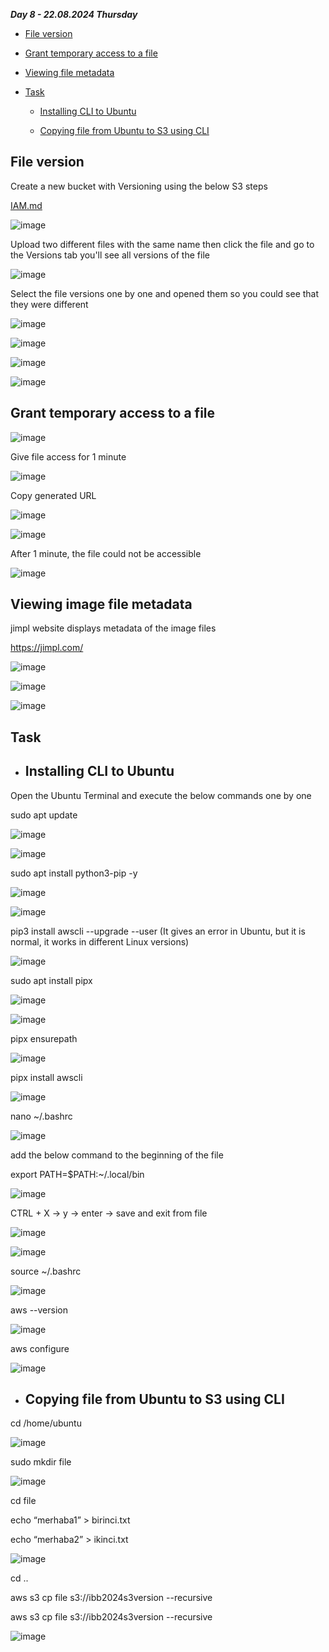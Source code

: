 _**Day 8 - 22.08.2024 Thursday**_


- [File version](#File-version)

- [Grant temporary access to a file](#Grant-temporary-access-to-a-file)

- [Viewing file metadata](#Viewing-file-metadata)

- [Task](#Task)

  - [Installing CLI to Ubuntu](#Installing-CLI-to-Ubuntu)

  - [Copying file from Ubuntu to S3 using CLI](#Copying-file-from-Ubuntu-to-S3-using-CLI)

 
## File version

Create a new bucket with Versioning using the below S3 steps

[IAM.md](https://github.com/fatihsomer/Cloud_Tech_Bootcamp/blob/main/2-AWS_Services/Day_7/S3.md)

![image](https://github.com/user-attachments/assets/a8aa5b6e-b044-4898-bc69-f61c96b09c0a)

Upload two different files with the same name then click the file and go to the Versions tab you'll see all versions of the file

![image](https://github.com/user-attachments/assets/533a1d5b-a1b1-4a18-bbc0-3e804cd4db33)

Select the file versions one by one and opened them so you could see that they were different

![image](https://github.com/user-attachments/assets/8d72b881-3cda-4680-8f2e-315df1addf5e)

![image](https://github.com/user-attachments/assets/6bed6c39-5e27-4889-b8ce-f32db5040b7d)

![image](https://github.com/user-attachments/assets/62d2607a-3c2d-41ae-a499-5df5c73bec3e)

![image](https://github.com/user-attachments/assets/9dc115c5-c463-459b-8bdb-18b064c3d2c7)


## Grant temporary access to a file


![image](https://github.com/user-attachments/assets/5a44dd78-f00e-4e37-a93a-db25e80fa1da)

Give file access for 1 minute

![image](https://github.com/user-attachments/assets/cd2bd3a1-b3ea-4ffc-b5a0-ef892bfc2e6a)

Copy generated URL

![image](https://github.com/user-attachments/assets/1edef0b3-856c-4a27-8d8e-be34b446f39c)

![image](https://github.com/user-attachments/assets/6c84b7dc-bb39-4b52-9799-3916a22837b1)

After 1 minute, the file could not be accessible

![image](https://github.com/user-attachments/assets/d5f74539-2d64-4bf4-a4a2-d84f8724c81a)


## Viewing image file metadata

jimpl website displays metadata of the image files

https://jimpl.com/

![image](https://github.com/user-attachments/assets/3d667132-cb0f-4076-ba5c-bb4bba00b53c)

![image](https://github.com/user-attachments/assets/42b4dc48-d90a-4bf0-9a54-3e17ed9f5d42)

![image](https://github.com/user-attachments/assets/0cdf7ccb-2003-42f6-8ace-d555a07628af)


## Task

- ## Installing CLI to Ubuntu

Open the Ubuntu Terminal and execute the below commands one by one


sudo apt update

![image](https://github.com/user-attachments/assets/d0328891-3bfb-40db-ac7c-3f1f02c2aa97)

![image](https://github.com/user-attachments/assets/4cac773c-3b15-4404-b8b2-7b0694b1564f)


sudo apt install python3-pip -y

![image](https://github.com/user-attachments/assets/58028b70-7eb1-40c2-9a38-67b89c557eb6)

![image](https://github.com/user-attachments/assets/8bb08e18-7ae1-416b-8736-4598e57e3e12)


pip3 install awscli --upgrade --user (It gives an error in Ubuntu, but it is normal, it works in different Linux versions)

![image](https://github.com/user-attachments/assets/885e174c-da6c-44d3-ac82-58e1f368c50b)


sudo apt install pipx

![image](https://github.com/user-attachments/assets/08a68377-d150-43e1-ae8f-a1f41afc8996)

![image](https://github.com/user-attachments/assets/0fe82e3f-5b14-4747-b081-f7836db8061e)


pipx ensurepath

![image](https://github.com/user-attachments/assets/4d8579ec-6cce-4993-be70-68f9118b2fa2)


pipx install awscli

![image](https://github.com/user-attachments/assets/1dd37a04-5757-496e-aedf-b2b6d8325eeb)


nano ~/.bashrc

![image](https://github.com/user-attachments/assets/5b7aab7a-40bd-4e43-8b4d-1641341db865)

  add the below command to the beginning of the file

  export PATH=$PATH:~/.local/bin

  ![image](https://github.com/user-attachments/assets/8b486c45-ea2e-49c9-93a2-9f678555f1b6)


  CTRL + X → y → enter → save and exit from file

  ![image](https://github.com/user-attachments/assets/724be1bd-c42f-4955-a797-79e0cc2e9b94)

  ![image](https://github.com/user-attachments/assets/e3e8cd4b-44b6-40fc-a608-cf08fc249065)


source ~/.bashrc

![image](https://github.com/user-attachments/assets/c54db474-0721-44dd-b6e8-13602a7de4b1)


aws --version

![image](https://github.com/user-attachments/assets/b15c91ba-c5f5-4d20-847d-281ad49296fb)


aws configure

![image](https://github.com/user-attachments/assets/5983bf4a-89ae-4ac0-84ba-7fa623ca0c0b)


- ## Copying file from Ubuntu to S3 using CLI

cd /home/ubuntu

![image](https://github.com/user-attachments/assets/5035db4a-40f5-4811-a4f4-51aefa28ae05)

sudo mkdir file

![image](https://github.com/user-attachments/assets/fd0c6173-2ee9-4b5f-8b77-1b4f7ffa8e72)

cd file

echo “merhaba1” > birinci.txt

echo “merhaba2” > ikinci.txt

![image](https://github.com/user-attachments/assets/d8f0487b-ec8e-4bf0-b276-82c310e6e0e8)

cd ..

aws s3 cp file s3://ibb2024s3version --recursive

aws s3 cp file s3://ibb2024s3version --recursive

![image](https://github.com/user-attachments/assets/27aec68f-ceb2-454f-90f2-ccb61838dbdb)
